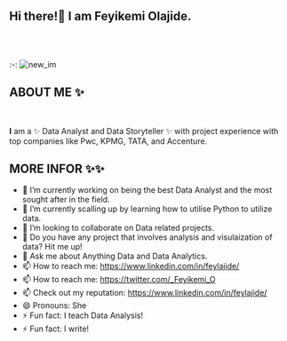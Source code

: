 



## Hi there!👋 I am Feyikemi Olajide.



<br />


<br />


:-: 
![new_im](https://github.com/Fey-Lajide/Fey-Lajide/assets/124121752/1c75da26-5421-4ffe-b6da-8f4524c462c3)



## ABOUT ME ✨

<BR />

**I** am a ✨ Data Analyst and Data Storyteller ✨ with project experience with top companies like Pwc, KPMG, TATA, and Accenture.


## MORE INFOR ✨✨

- 🔭 I’m currently working on being the best Data Analyst and the most sought after in the field. 
- 🌱 I’m currently scalling up by learning how to utilise Python to utilize data. 
- 👯 I’m looking to collaborate on Data related projects.
- 🤔 Do you have any project that involves analysis and visulaization of data? Hit me up!
- 💬 Ask me about Anything Data and Data Analytics.
- 📫 How to reach me: https://www.linkedin.com/in/feylajide/
- 📫 How to reach me: https://twitter.com/_Feyikemi_O
- 📫 Check out my reputation: https://www.linkedin.com/in/feylajide/
- 😄 Pronouns: She
- ⚡ Fun fact: I teach Data Analysis!
- ⚡ Fun fact: I write!

<br />

</p>
